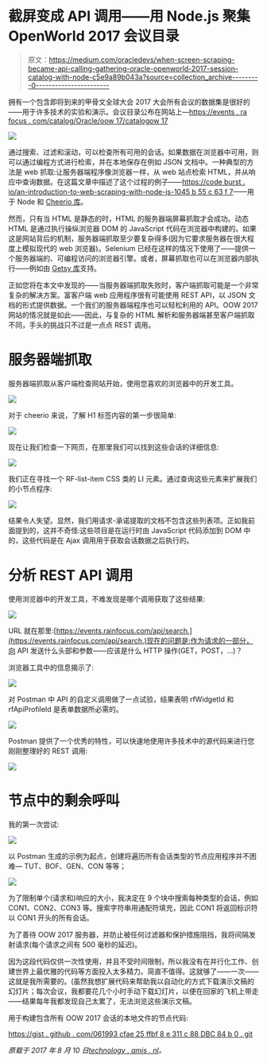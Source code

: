 # 截屏变成 API 调用——用 Node.js 聚集 OpenWorld 2017 会议目录

> 原文：<https://medium.com/oracledevs/when-screen-scraping-became-api-calling-gathering-oracle-openworld-2017-session-catalog-with-node-c5e9a89b043a?source=collection_archive---------0----------------------->

拥有一个包含即将到来的甲骨文全球大会 2017 大会所有会议的数据集是很好的——用于许多技术的实验和演示。会议目录公布在网站上—[https://events . ra focus . com/catalog/Oracle/oow 17/catalogow 17](https://events.rainfocus.com/catalog/oracle/oow17/catalogoow17)

![](img/b740e2039afad11e9fec14870de47bac.png)

通过搜索、过滤和滚动，可以检查所有可用的会话。如果数据在浏览器中可用，则可以通过编程方式进行检索，并在本地保存在例如 JSON 文档中。一种典型的方法是 web 抓取:让服务器端程序像浏览器一样，从 web 站点检索 HTML，并从响应中查询数据。在这篇文章中描述了这个过程的例子——[https://code burst . io/an-introduction-to-web-scraping-with-node-js-1045 b 55 c 63 f 7](https://codeburst.io/an-introduction-to-web-scraping-with-node-js-1045b55c63f7)——用于 Node 和 [Cheerio 库](https://github.com/cheeriojs/cheerio)。

然而，只有当 HTML 是静态的时，HTML 的服务器端屏幕抓取才会成功。动态 HTML 是通过执行操纵浏览器 DOM 的 JavaScript 代码在浏览器中构建的。如果这是网站背后的机制，服务器端抓取至少要复杂得多(因为它要求服务器在很大程度上模拟现代的 web 浏览器)。Selenium 已经在这样的情况下使用了——提供一个服务器端的、可编程访问的浏览器引擎。或者，屏幕抓取也可以在浏览器内部执行——例如由 [Getsy 库](https://github.com/epiqueras/getsy)支持。

正如您将在本文中发现的——当服务器端抓取失败时，客户端抓取可能是一个非常复杂的解决方案。富客户端 web 应用程序很有可能使用 REST API，以 JSON 文档的形式提供数据。一个我们的服务器端程序也可以轻松利用的 API。OOW 2017 网站的情况就是如此——因此，与复杂的 HTML 解析和服务器端甚至客户端抓取不同，手头的挑战只不过是一点点 REST 调用。

# 服务器端抓取

服务器端抓取从客户端检查网站开始，使用您喜欢的浏览器中的开发工具。

![](img/cdc0ccf6ad13a0ea9afca9b3c2632d5d.png)

对于 cheerio 来说，了解 H1 标签内容的第一步很简单:

![](img/aceb832497452c3c217b426fa029304a.png)

现在让我们检查一下网页，在那里我们可以找到这些会话的详细信息:

![](img/d6eb349a8ef95268496732908892108b.png)

我们正在寻找一个 RF-list-item CSS 类的 LI 元素。通过查询这些元素来扩展我们的小节点程序:

![](img/3215760962f07b36b6a5a683a5b27d76.png)

结果令人失望。显然，我们用请求-承诺提取的文档不包含这些列表项。正如我前面提到的，这并不奇怪:这些项目是在运行时由 JavaScript 代码添加到 DOM 中的，这些代码是在 Ajax 调用用于获取会话数据之后执行的。

# 分析 REST API 调用

使用浏览器中的开发工具，不难发现是哪个调用获取了这些结果:

![](img/f2c6dc4631f1f370a976e03a46b511ba.png)

URL 就在那里:[https://events.rainfocus.com/api/search.](https://events.rainfocus.com/api/search.)现在的问题是:作为请求的一部分，向 API 发送什么头部和参数——应该是什么 HTTP 操作(GET，POST，…)？

浏览器工具中的信息揭示了:

![](img/b0998545adc8d7d04bcfd8761173916c.png)

对 Postman 中 API 的自定义调用做了一点试验，结果表明 rfWidgetId 和 rfApiProfileId 是表单数据所必需的。

![](img/c165e209c12f01e9e3b815491af2d8d7.png)

Postman 提供了一个优秀的特性，可以快速地使用许多技术中的源代码来进行您刚刚整理好的 REST 调用:

![](img/4a31239d9981e714fe0d10f45f9b5f54.png)

# 节点中的剩余呼叫

我的第一次尝试:

![](img/17e2f67a8d4965439c1621e7a25d8dbc.png)

以 Postman 生成的示例为起点，创建将遍历所有会话类型的节点应用程序并不困难— TUT、BOF、GEN、CON 等等；

![](img/221eba85f6524ce13595827e41599e74.png)

为了限制单个(请求和)响应的大小，我决定在 9 个块中搜索每种类型的会话，例如 CON1、CON2、CON3 等。搜索字符串用通配符填充，因此 CON1 将返回标识符以 CON1 开头的所有会话。

为了善待 OOW 2017 服务器，并防止被任何过滤器和保护措施阻挡，我将间隔发射请求(每个请求之间有 500 毫秒的延迟)。

因为这段代码仅供一次性使用，并且不受时间限制，所以我没有在并行化工作、创建世界上最优雅的代码等方面投入太多精力。简直不值得。这就够了——一次——这就是我所需要的。(虽然我想扩展代码来帮助我以自动化的方式下载演示文稿的幻灯片；每次会议，我都要花几个小时手动下载幻灯片，以便在回家的飞机上带走——结果每年我都发现自己太累了，无法浏览这些演示文稿。

用于构建包含所有 OOW 2017 会话的本地文件的节点代码:

[https://gist . github . com/061993 cfae 25 ffbf 8 e 311 c 88 DBC 84 b 0 . git](https://gist.github.com/061993cfaee25ffbf8e311c88dbc84b0.git)

*原载于 2017 年 8 月 10 日*[*technology . amis . nl*](https://technology.amis.nl/2017/08/10/when-screen-scraping-became-api-calling-gathering-oracle-openworld-2017-session-catalog-with-node/)*。*